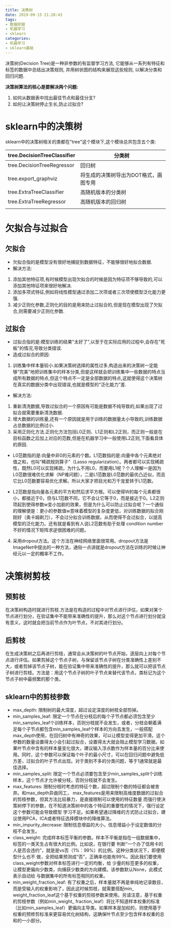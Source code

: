 ```yaml
---
title: 决策树
date: 2019-09-15 21:28:43
tags: 
- 数据挖掘
- 机器学习
- sklearn
categories:
- 机器学习
- sklearn基础
---
```


决策树(Decision Tree)是一种非参数的有监督学习方法, 它能够从一系列有特征和标签的数据中总结出决策规则, 并用树状图的结构来展现这些规则, 以解决分类和回归问题.

<!-- more -->

**决策树算法的核心是要解决两个问题:**

1. 如何从数据表中找出最佳节点和最佳分支?
2. 如何让决策树停止生长,防止过拟合?

# sklearn中的决策树

sklearn中的决策树相关的类都在"tree"这个模块下,这个模块总共包含五个类:

| tree.DecisionTreeClassifier | 分类树                                |
| --------------------------- | ------------------------------------- |
| tree.DecisionTreeRegressor  | 回归树                                |
| tree.export_graphviz        | 将生成的决策树导出为DOT格式，画图专用 |
| tree.ExtraTreeClassifier    | 高随机版本的分类树                    |
| tree.ExtraTreeRegressor     | 高随机版本的回归树                    |
|                             |                                       |


# 欠拟合与过拟合

## 欠拟合

- 欠拟合指的是模型没有很好地捕捉到数据特征，不能够很好地拟合数据.
- 解决方法:

1. 添加其他特征项,有时候模型出现欠拟合的时候是因为特征项不够导致的,可以添加其他特征项来很好地解决.
2. 添加多项式特征,例如将线性模型通过添加二次项或者三次项使模型泛化能力更强.
3. 减少正则化参数,正则化的目的是用来防止过拟合的,但是现在模型出现了欠拟合,则需要减少正则化参数.

## 过拟合

- 过拟合指的是:模型训练的结果"太好了",以至于在实际应用的过程中,会存在"死板"的情况,导致分类错误.
- 造成过拟合的原因:

1. 训练集中样本量较小.如果决策树选择的属性过多,构造出来的决策树一定能够“完美”地把训练集中的样本分类,但是这样就会把训练集中一些数据的特点当成所有数据的特点,但这个特点不一定是全部数据的特点,这就使得这个决策树在真实的数据分类中出现错误,也就是模型的“泛化能力”差.

- 解决方法:
  
1. 重新清洗数据,导致过拟合的一个原因有可能是数据不纯导致的,如果出现了过拟合就需要重新清洗数据.
2. 增大数据的训练量,还有一个原因就是用于训练的数据量太小导致的,训练数据占总数据的比例过小.
3. 采用正则化方法.正则化方法包括L0正则、L1正则和L2正则，而正则一般是在目标函数之后加上对应的范数,但是在机器学习中一般使用L2正则,下面看具体的原因.

- L0范数指的是:向量中非0的元素的个数。L1范数指的是:向量中各个元素绝对值之和，也叫“稀疏规则算子”（Lasso regularization）。两者都可以实现稀疏性，既然L0可以实现稀疏，为什么不用L0，而要用L1呢？个人理解一是因为L0范数很难优化求解（NP难问题），二是L1范数是L0范数的最优凸近似，而且它比L0范数要容易优化求解。所以大家才把目光和万千宠爱转于L1范数。

- L2范数是指向量各元素的平方和然后求平方根。可以使得W的每个元素都很小，都接近于0，但与L1范数不同，它不会让它等于0，而是接近于0。L2正则项起到使得参数w变小加剧的效果，但是为什么可以防止过拟合呢？一个通俗的理解便是：更小的参数值w意味着模型的复杂度更低，对训练数据的拟合刚刚好（奥卡姆剃刀），不会过分拟合训练数据，从而使得不会过拟合，以提高模型的泛化能力。还有就是看到有人说L2范数有助于处理 condition number不好的情况下矩阵求逆很困难的问题。

4. 采用dropout方法。这个方法在神经网络里面很常用。dropout方法是ImageNet中提出的一种方法，通俗一点讲就是dropout方法在训练的时候让神经元以一定的概率不工作。

# 决策树剪枝

## 预剪枝

在决策树构造时就进行剪枝.方法是在构造的过程中对节点进行评估，如果对某个节点进行划分，在验证集中不能带来准确性的提升，那么对这个节点进行划分就没有意义，这时就会把当前节点作为叶节点，不对其进行划分。

## 后剪枝

在生成决策树之后再进行剪枝，通常会从决策树的叶节点开始，逐层向上对每个节点进行评估。如果剪掉这个节点子树，与保留该节点子树在分类准确性上差别不大，或者剪掉该节点子树，能在验证集中带来准确性的提升，那么就可以把该节点子树进行剪枝。方法是：用这个节点子树的叶子节点来替代该节点，类标记为这个节点子树中最频繁的那个类。

## sklearn中的剪枝参数

- max_depth: 限制树的最大深度，超过设定深度的树枝全部剪掉。
- min_samples_leaf: 限定一个节点在分枝后的每个子节点都必须包含至少min_samples_leaf个训练样本，否则分枝就不会发生，或者，分枝会朝着满足每个子节点都包含min_samples_leaf个样本的方向去发生，一般搭配max_depth使用，在回归树中有神奇的效果，可以让模型变得更加平滑。这个参数的数量设置得太小会引起过拟合，设置得太大就会阻止模型学习数据。如果叶节点中含有的样本量变化很大，建议输入浮点数作为样本量的百分比来使用。同时，这个参数可以保证每个叶子的最小尺寸，可以在回归问题中避免低方差，过拟合的叶子节点出现。对于类别不多的分类问题，等于1通常就是最佳选择。
- min_samples_split: 限定一个节点必须要包含至少min_samples_split个训练样本，这个节点才允许被分枝，否则分枝就不会发生。
- max_features: 限制分枝时考虑的特征个数，超过限制个数的特征都会被舍弃。和max_depth异曲同工， max_features是用来限制高维度数据的过拟合的剪枝参数，但其方法比较暴力，是直接限制可以使用的特征数量 而强行使决策树停下的参数，在不知道决策树中的各个特征的重要性的情况下，强行设定这个参数可能会导致模型 学习不足。如果希望通过降维的方式防止过拟合，建议使用PCA，ICA或者特征选择模块中的降维算法。
- min_impurity_decrease: 限制信息增益的大小，信息增益小于设定数值的分枝不会发生。
- class_weight: 完成样本标签平衡的参数。样本不平衡是指在一组数据集中，标签的一类天生占有很大的比例。比如说，在银行要 判断“一个办了信用卡的人是否会违约”，就是是vs否（1%：99%）的比例。这种分类状况下，即便模型什么也不 做，全把结果预测成“否”，正确率也能有99%。因此我们要使用class_weight参数对样本标签进行一定的均衡，给 少量的标签更多的权重，让模型更偏向少数类，向捕获少数类的方向建模。该参数默认None，此模式表示自动给 与数据集中的所有标签相同的权重。
- min_weight_fraction_leaf: 有了权重之后，样本量就不再是单纯地记录数目，而是受输入的权重影响了，因此这时候剪枝，就需要搭配min_ weight_fraction_leaf这个基于权重的剪枝参数来使用。另请注意，基于权重的剪枝参数（例如min_weight_ fraction_leaf）将比不知道样本权重的标准（比如min_samples_leaf）更偏向主导类。如果样本是加权的，则使用基于权重的预修剪标准来更容易优化树结构，这确保叶节点至少包含样本权重的总和的一小部分。

